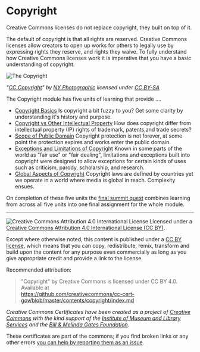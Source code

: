 # Copyright

Creative Commons licenses do not replace copyright, they built on top of it.

The default of copyright is that all rights are reserved. Creative Commons licenses allow creators to open up works for others to legally use by expressing rights they reserve, and rights they waive. To fully understand how Creative Commons licenses work it is imperative that you have a basic understanding of copyright.

![The Copyright](https://github.com/creativecommons/cc-cert-core/blob/master/images/copyright/copyright.jpg "Copyright")

*"[CC Copyright](http://thebluediamondgallery.com/c/copyright.html)" by [NY Photographic](http://nyphotographic.com/) licensed under [CC BY-SA](http://creativecommons.org/licenses/by-sa/3.0/)*


The Copyright module has five units of learning that provide ....

* [Copyright Basics](basics.md) Is copyright a bit fuzzy to you? Get some clarity by understanding it's history and purpose.
* [Copyright vs Other Intellectual Property](other-ip.md) How does copyright differ from intellectual property (IP) rights of trademark, patents,and trade secrets?
* [Scope of Public Domain](public-domain.md) Copyright protection is not forever, at some point the protection expires and works enter the public domain.
* [Exceptions and Limitations of Copyright](exceptions-limitations.md) Known in some parts of the world as "fair use" or "fair dealing",  limitations and exceptions built into copyright were designed to allow exceptions for certain kinds of uses such as criticism, parody, scholarship, and research.
* [Global Aspects of Copyright](global.md) Copyright laws are defined by countries yet we operate in a world where media is global in reach. Complexity ensues.


On completion of these five units the [final summit quest](summit-quest.md) combines learning from across all five units into one final assignment for the whole module.

----

![Creative Commons Attribution 4.0 International License](https://github.com/creativecommons/cc-cert-core/blob/master/images/cc-by-88x31.png "CC BY")
Licensed under a [Creative Commons Attribution 4.0 International License (CC BY)](https://creativecommons.org/licenses/by/4.0/).

Except where otherwise noted, this content is published under a [CC BY license](https://creativecommons.org/licenses/by/4.0/), which means that you can copy, redistribute, remix, transform and build upon the content for any purpose even commercially as long as you give appropriate credit and provide a link to the license.

Recommended attribution: 

> "Copyright" by Creative Commons is licensed under CC BY 4.0. Available at    
> https://github.com/creativecommons/cc-cert-gov/blob/master/contents/copyright/index.md


*Creative Commons Certificates have been created as a project of [Creative Commons](http://creativecommons.org/) with the kind support of the [Institute of Museum and Library Services](https://www.imls.gov/) and the [Bill &amp; Melinda Gates Foundation](http://www.gatesfoundation.org/).*

These certificates are part of the commons; if you find broken links or any other errors  [you can help by reporting them as an issue](https://github.com/creativecommons/cc-cert-gov/issues).

